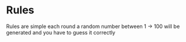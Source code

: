 # Rules 
Rules are simple each round a random number between 1 -> 100 will be generated and you have to guess it correctly
